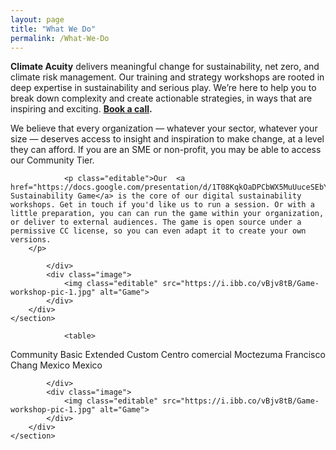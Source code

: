 ```yaml
---
layout: page
title: "What We Do"
permalink: /What-We-Do
---
```


**Climate Acuity** delivers meaningful change for sustainability, net zero, and climate risk management. Our training and strategy workshops are rooted in deep expertise in sustainability and serious play. We’re here to help you to break down complexity and create actionable strategies, in ways that are inspiring and exciting. **[Book a call](mailto:j.c.walton@sussex.ac.uk).**

We believe that every organization — whatever your sector, whatever your size — deserves access to insight and inspiration to make change, at a level they can afford. If you are an SME or non-profit, you may be able to access our Community Tier.

<section class="info">
		<div class="container flex">
			<div class="text">
				
				<p class="editable">Our  <a href="https://docs.google.com/presentation/d/1T08KqkOaDPCbWX5MuUuceSEbYffDygYGtyKxsM_txZs/edit">Digital Sustainability Game</a> is the core of our digital sustainability workshops. Get in touch if you'd like us to run a session. Or with a little preparation, you can can run the game within your organization, or deliver to external audiences. The game is open source under a permissive CC license, so you can even adapt it to create your own versions.
		</p>

			</div>
			<div class="image">
				<img class="editable" src="https://i.ibb.co/vBjv8tB/Game-workshop-pic-1.jpg" alt="Game">
			</div>
		</div>
	</section>

<section class="info">
		<div class="container flex">
			<div class="text">
				
				<table>
  <tr>
    <th>Community</th>
    <th>Basic</th>
    <th>Extended</th>
    <th>Custom</th>
  </tr>
   <tr>
    <td>Centro comercial Moctezuma</td>
    <td>Francisco Chang</td>
    <td>Mexico</td>
    <td>Mexico</td>
  </tr>
</table>

			</div>
			<div class="image">
				<img class="editable" src="https://i.ibb.co/vBjv8tB/Game-workshop-pic-1.jpg" alt="Game">
			</div>
		</div>
	</section>

